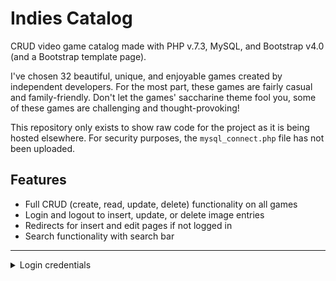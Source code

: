 # Indies Catalog
CRUD video game catalog made with PHP v.7.3, MySQL, and Bootstrap v4.0 (and a Bootstrap template page).

I've chosen 32 beautiful, unique, and enjoyable games created by independent developers. For the most part, these games are fairly casual and family-friendly. Don't let the games' saccharine theme fool you, some of these games are challenging and thought-provoking!

This repository only exists to show raw code for the project as it is being hosted elsewhere. For security purposes, the `mysql_connect.php` file has not been uploaded.

## Features
* Full CRUD (create, read, update, delete) functionality on all games
* Login and logout to insert, update, or delete image entries
* Redirects for insert and edit pages if not logged in
* Search functionality with search bar

---

<details>
<summary>Login credentials</summary>
<br>

username: *catalogadmin*

password: *securepw*
</details>

